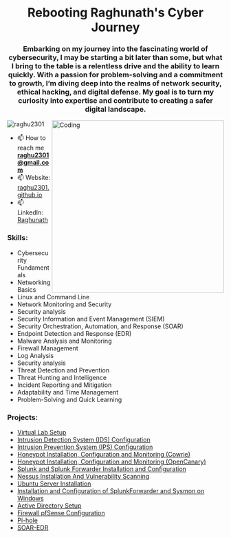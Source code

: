 <h1 align="center">Rebooting Raghunath's Cyber Journey</h1>
<h3 align="center">Embarking on my journey into the fascinating world of cybersecurity, I may be starting a bit later than some, but what I bring to the table is a relentless drive and the ability to learn quickly. With a passion for problem-solving and a commitment to growth, I’m diving deep into the realms of network security, ethical hacking, and digital defense. My goal is to turn my curiosity into expertise and contribute to creating a safer digital landscape.</h3>

<img align="right" alt="Coding" width="400" src="https://cdn.dribbble.com/users/1162077/screenshots/3848914/programmer.gif">
<p align="left"> <img src="https://komarev.com/ghpvc/?username=raghu2301&label=Profile%20views&color=0e75b6&style=flat" alt="raghu2301" /> </p>

- 📫 How to reach me **raghu2301@gmail.com**
- 📫 Website: [raghu2301.github.io](https://raghu2301.github.io/)
- 📫 LinkedIn: [Raghunath](https://www.linkedin.com/in/raghunath-kumar-kewat2301/)

<p align="left">
</p>

<h3 align="left">Skills:</h3>
<ul>
  <li>Cybersecurity Fundamentals</li>
  <li>Networking Basics</li>
  <li>Linux and Command Line</li>
  <li>Network Monitoring and Security</li>
  <li>Security analysis</li>
  <li>Security Information and Event Management (SIEM)</li>
  <li>Security Orchestration, Automation, and Response (SOAR)</li>
  <li>Endpoint Detection and Response (EDR)</li>
  <li>Malware Analysis and Monitoring</li>
  <li>Firewall Management</li>
  <li>Log Analysis</li>
  <li>Security analysis</li>
  <li>Threat Detection and Prevention</li>
  <li>Threat Hunting and Intelligence</li>
  <li>Incident Reporting and Mitigation</li>
  <li>Adaptability and Time Management</li>
  <li>Problem-Solving and Quick Learning</li>
</ul>
<h3 align="left">Projects:</h3>

- [Virtual Lab Setup](https://github.com/raghu2301/Virtual_Lab_Setup/blob/main/README.md)
- [Intrusion Detection System (IDS) Configuration](https://github.com/raghu2301/IDS_Configuration_Suricata/blob/main/README.md)
- [Intrusion Prevention System (IPS) Configuration](https://github.com/raghu2301/IPS_Configuration_Suricata/blob/main/README.md)
- [Honeypot Installation, Configuration and Monitoring (Cowrie)](https://github.com/raghu2301/Honeypot_Cowrie_Installation/blob/main/README.md)
- [Honeypot Installation, Configuration and Monitoring (OpenCanary)](https://github.com/raghu2301/Honeypot_OpenCanary_Installation/blob/main/README.md)
- [Splunk and Splunk Forwarder Installation and Configuration](https://github.com/raghu2301/Splunk_Installation_Configuration/blob/main/README.md)
- [Nessus Installation And Vulnerability Scanning](https://github.com/raghu2301/Nessus_Installation_For_Vulnerability_Scanning/blob/main/README.md)
- [Ubuntu Server Installation](https://github.com/raghu2301/Ubuntu_Server_Installation/blob/main/README.md)
- [Installation and Configuration of SplunkForwarder and Sysmon on Windows](https://github.com/raghu2301/Installation_Configuration_SplunkForwarder_Sysmon_On_Windows/blob/main/README.md)
- [Active Directory Setup](https://github.com/raghu2301/Active_Directory/blob/main/README.md)
- [Firewall pfSense Configuration](https://github.com/raghu2301/Firewall_Installation_Configuration_pfSense/blob/main/README.md)
- [Pi-hole](https://github.com/raghu2301/Pi-hole/blob/main/README.md)
- [SOAR-EDR](https://github.com/raghu2301/SOAR-EDR/blob/main/README.md)
